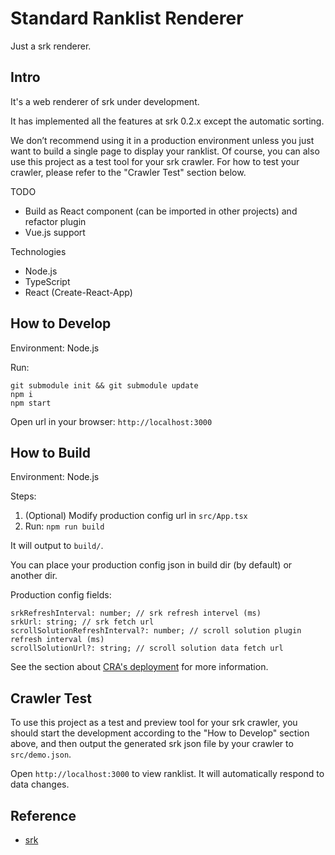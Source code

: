 # Standard Ranklist Renderer

Just a srk renderer.

## Intro

It's a web renderer of srk under development. 

It has implemented all the features at srk 0.2.x except the automatic sorting.

We don’t recommend using it in a production environment unless you just want to build a single page to display your ranklist. Of course, you can also use this project as a test tool for your srk crawler. For how to test your crawler, please refer to the "Crawler Test" section below.

TODO
- Build as React component (can be imported in other projects) and refactor plugin
- Vue.js support

Technologies
- Node.js
- TypeScript
- React (Create-React-App)


## How to Develop

Environment: Node.js

Run:

```
git submodule init && git submodule update
npm i
npm start
```

Open url in your browser: `http://localhost:3000`

## How to Build

Environment: Node.js

Steps:

1. (Optional) Modify production config url in `src/App.tsx`
2. Run: `npm run build`

It will output to `build/`.

You can place your production config json in build dir (by default) or another dir.

Production config fields:

```
srkRefreshInterval: number; // srk refresh intervel (ms)
srkUrl: string; // srk fetch url
scrollSolutionRefreshInterval?: number; // scroll solution plugin refresh interval (ms)
scrollSolutionUrl?: string; // scroll solution data fetch url
```

See the section about [CRA's deployment](https://facebook.github.io/create-react-app/docs/deployment) for more information.

## Crawler Test

To use this project as a test and preview tool for your srk crawler, you should start the development according to the "How to Develop" section above, and then output the generated srk json file by your crawler to `src/demo.json`.

Open `http://localhost:3000` to view ranklist. It will automatically respond to data changes.

## Reference

- [srk](https://github.com/algoux/standard-ranklist)
